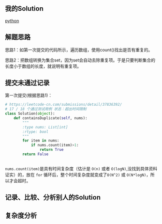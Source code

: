## 我的Solution

[python](../217/217_contains_duplicate.py)

## 解题思路

思路1：如第一次提交的代码所示，遍历数组，使用count()找出是否有重复的。

思路2：把数组转换为集合set，因为set会自动去除重复项。于是只要判断集合的长度小于数组的长度，就说明有重复项。

## 提交未通过记录

第一次提交(根据思路1)：

```python
# https://leetcode-cn.com/submissions/detail/37836392/
# 17 / 18 个通过测试用例 状态：超出时间限制
class Solution(object):
    def containsDuplicate(self, nums):
        """
        :type nums: List[int]
        :rtype: bool
        """
        for item in nums:
            if nums.count(item)>1:
                return True
        return False
        
```
`nums.count(item)`是具有时间复杂度（估计是 `O(n)` 或者 `O(logN)`,没找到具体资料证实）的，放在 `for` 循环后，整个时间复杂度就变成了`O(N^2)` 或 `O(N*logN)`，所以才会超时。

## 记录、比较、分析别人的Solution

## 复杂度分析